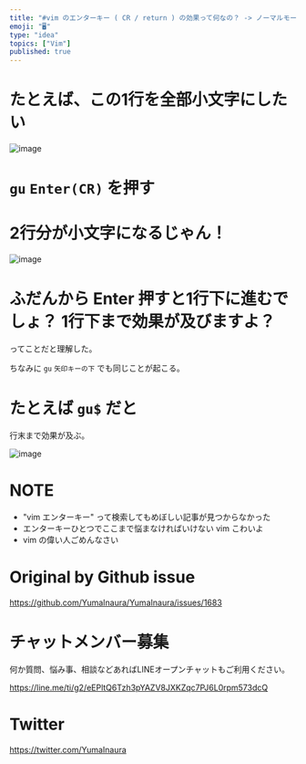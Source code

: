 ```yaml
---
title: "#vim のエンターキー ( CR / return ) の効果って何なの？ -> ノーマルモードのコマンド確定じゃないらしい"
emoji: "🖥"
type: "idea"
topics: ["Vim"]
published: true
---
```


# たとえば、この1行を全部小文字にしたい

![image](https://user-images.githubusercontent.com/13635059/57261790-4e2c8a00-70a4-11e9-83c6-16ab0d0064ac.png)

# `gu` `Enter(CR)` を押す

# 2行分が小文字になるじゃん！

![image](https://user-images.githubusercontent.com/13635059/57261791-54226b00-70a4-11e9-8eb7-b846cd9c45e0.png)

# ふだんから Enter 押すと1行下に進むでしょ？ 1行下まで効果が及びますよ？ 

ってことだと理解した。

ちなみに `gu` `矢印キーの下` でも同じことが起こる。

# たとえば `gu$` だと

行末まで効果が及ぶ。

![image](https://user-images.githubusercontent.com/13635059/57261800-669ca480-70a4-11e9-8d49-9ad5411117a1.png)

# NOTE

- "vim エンターキー" って検索してもめぼしい記事が見つからなかった
- エンターキーひとつでここまで悩まなければいけない vim こわいよ
- vim の偉い人ごめんなさい

# Original by Github issue

https://github.com/YumaInaura/YumaInaura/issues/1683








<!-- Update From Qiita API -->

# チャットメンバー募集


何か質問、悩み事、相談などあればLINEオープンチャットもご利用ください。

https://line.me/ti/g2/eEPltQ6Tzh3pYAZV8JXKZqc7PJ6L0rpm573dcQ





# Twitter


https://twitter.com/YumaInaura


<!-- Update From Qiita API -->


